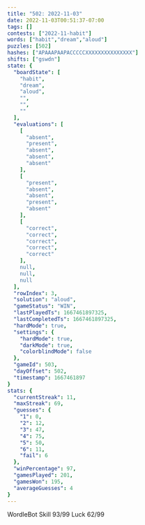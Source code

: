 ```yaml
---
title: "502: 2022-11-03"
date: 2022-11-03T00:51:37-07:00
tags: []
contests: ["2022-11-habit"]
words: ["habit","dream","aloud"]
puzzles: [502]
hashes: ["APAAAPAAPACCCCCXXXXXXXXXXXXXXX"]
shifts: ["gswdn"]
state: {
  "boardState": [
    "habit",
    "dream",
    "aloud",
    "",
    "",
    ""
  ],
  "evaluations": [
    [
      "absent",
      "present",
      "absent",
      "absent",
      "absent"
    ],
    [
      "present",
      "absent",
      "absent",
      "present",
      "absent"
    ],
    [
      "correct",
      "correct",
      "correct",
      "correct",
      "correct"
    ],
    null,
    null,
    null
  ],
  "rowIndex": 3,
  "solution": "aloud",
  "gameStatus": "WIN",
  "lastPlayedTs": 1667461897325,
  "lastCompletedTs": 1667461897325,
  "hardMode": true,
  "settings": {
    "hardMode": true,
    "darkMode": true,
    "colorblindMode": false
  },
  "gameId": 503,
  "dayOffset": 502,
  "timestamp": 1667461897
}
stats: {
  "currentStreak": 11,
  "maxStreak": 69,
  "guesses": {
    "1": 0,
    "2": 12,
    "3": 47,
    "4": 75,
    "5": 50,
    "6": 11,
    "fail": 6
  },
  "winPercentage": 97,
  "gamesPlayed": 201,
  "gamesWon": 195,
  "averageGuesses": 4
}
---
```

<!-- more -->
WordleBot
Skill 93/99
Luck 62/99
